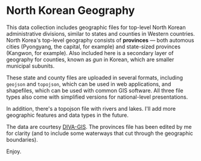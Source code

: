 # North Korean Geography

This data collection includes geographic files for top-level North Korean administrative divisions, similar to states and counties in Western countries. North Korea's top-level geography consists of **provinces** — both automous cities (Pyongyang, the capital, for example) and state-sized provinces (Kangwon, for example). Also included here is a secondary layer of geography for counties, known as *gun* in Korean, which are smaller municipal subunits.

These state and county files are uploaded in several formats, including ```geojson``` and ```topojson```, which can be used in web applications, and shapefiles, which can be used with common GIS software. All three file types also come with simplified versions for national-level presentations. 

In addition, there's a topojson file with rivers and lakes. I'll add more geographic features and data types in the future. 

The data are courtesy [DIVA-GIS](http://www.diva-gis.org/datadown). The provinces file has been edited by me for clarity (and to include some waterways that cut through the geographic boundaries). 

Enjoy. 
